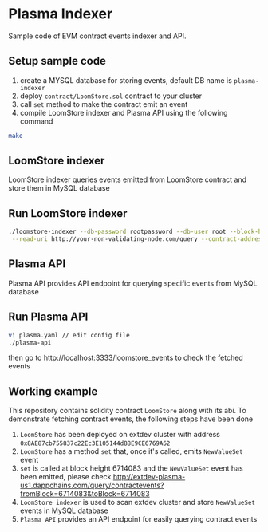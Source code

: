 Plasma Indexer
===

Sample code of EVM contract events indexer and API. 

## Setup sample code
1. create a MYSQL database for storing events, default DB name is `plasma-indexer`
2. deploy `contract/LoomStore.sol` contract to your cluster
3. call `set` method to make the contract emit an event
4. compile LoomStore indexer and Plasma API using the following command
```sh
make
```

## LoomStore indexer
LoomStore indexer queries events emitted from LoomStore contract and store them in MySQL database

## Run LoomStore indexer
```sh
./loomstore-indexer --db-password rootpassword --db-user root --block-height 5714082 \
 --read-uri http://your-non-validating-node.com/query --contract-address 0x8AE87cb755837c22Ec3E105144d88E9CE6769A62
```

## Plasma API
Plasma API provides API endpoint for querying specific events from MySQL database

## Run Plasma API
```sh
vi plasma.yaml // edit config file
./plasma-api
```
then go to http://localhost:3333/loomstore_events to check the fetched events

## Working example 

This repository contains solidity contract `LoomStore` along with its abi.
To demonstrate fetching contract events, the following steps have been done
1. `LoomStore` has been deployed on extdev cluster with address `0x8AE87cb755837c22Ec3E105144d88E9CE6769A62`
2. `LoomStore` has a method `set` that, once it's called, emits `NewValueSet` event
3. `set` is called at block height 6714083 and the `NewValueSet` event has been emitted, please check
http://extdev-plasma-us1.dappchains.com/query/contractevents?fromBlock=6714083&toBlock=6714083
4. `LoomStore indexer` is used to scan extdev cluster and store `NewValueSet` events in MySQL database
5. `Plasma API` provides an API endpoint for easily querying contract events 